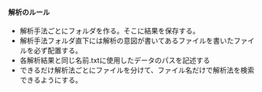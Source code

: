 #### 解析のルール  
* 解析手法ごとにフォルダを作る。そこに結果を保存する。  
* 解析手法フォルダ直下には解析の意図が書いてあるファイルを書いたファイルを必ず配置する。  
* 各解析結果と同じ名前.txtに使用したデータのパスを記述する
* できるだけ解析法ごとにファイルを分けて、ファイル名だけで解析法を検索できるようにする。